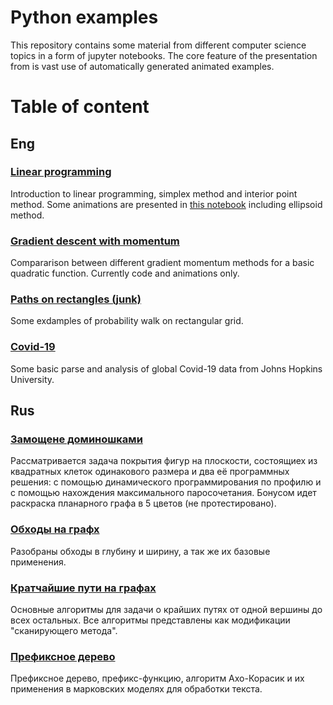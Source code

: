# Python examples

This repository contains some material from different computer science topics in a form of jupyter notebooks. The core feature of the presentation from is vast use of automatically generated animated examples.

# Table of content
## Eng
### [Linear programming](https://github.com/Malkovsky/python-examples/blob/master/lp_overview.ipynb)
Introduction to linear programming, simplex method and interior point method. Some animations are presented in [this notebook](https://github.com/Malkovsky/python-examples/blob/master/old_ani.ipynb) including ellipsoid method.
### [Gradient descent with momentum](https://github.com/Malkovsky/python-examples/blob/master/grad_ani.ipynb)
Compararison between different gradient momentum methods for a basic quadratic function. Currently code and animations only.
### [Paths on rectangles (junk)](https://github.com/Malkovsky/python-examples/blob/master/paths_on_rectangle.ipynb)
Some exdamples of probability walk on rectangular grid.
### [Covid-19](https://github.com/Malkovsky/python-examples/blob/master/covid19.ipynb)
Some basic parse and analysis of global Covid-19 data from Johns Hopkins University.
## Rus
### [Замощене доминошками](https://github.com/Malkovsky/python-examples/blob/master/domino_tiling.ipynb)
Рассматривается задача покрытия фигур на плоскости, состоящиех из квадратных клеток одинакового размера и два её программных решения: с помощью динамического программирования по профилю и с помощью нахождения максимального паросочетания. Бонусом идет раскраска планарного графа в 5 цветов (не протестировано).
### [Обходы на графх](https://github.com/Malkovsky/python-examples/blob/master/basic_searches.ipynb)
Разобраны обходы в глубину и ширину, а так же их базовые применения.
### [Кратчайшие пути на графах](https://github.com/Malkovsky/python-examples/blob/master/shortest_paths.ipynb)
Основные алгоритмы для задачи о крайших путях от одной вершины до всех остальных. Все алгоритмы представлены как модификации "сканирующего метода".
### [Префиксное дерево](https://github.com/Malkovsky/python-examples/blob/master/preffix_tree.ipynb)
Префиксное дерево, префикс-функцию, алгоритм Ахо-Корасик и их применения в марковских моделях для обработки текста.
